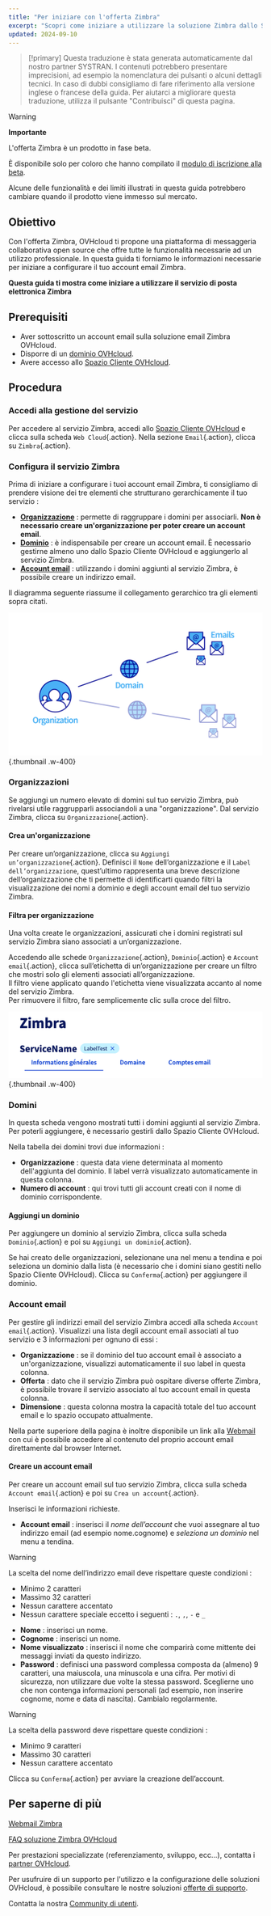 ```yaml
---
title: "Per iniziare con l'offerta Zimbra"
excerpt: "Scopri come iniziare a utilizzare la soluzione Zimbra dallo Spazio Cliente OVHcloud"
updated: 2024-09-10
---
```


<style>
.w-400 {
max-width:400px!importante;
}
</style>

> [!primary]
> Questa traduzione è stata generata automaticamente dal nostro partner SYSTRAN. I contenuti potrebbero presentare imprecisioni, ad esempio la nomenclatura dei pulsanti o alcuni dettagli tecnici. In caso di dubbi consigliamo di fare riferimento alla versione inglese o francese della guida. Per aiutarci a migliorare questa traduzione, utilizza il pulsante "Contribuisci" di questa pagina.
>

> [!warning]
>
> **Importante**
>
> L'offerta Zimbra è un prodotto in fase beta.
>
> È disponibile solo per coloro che hanno compilato il [modulo di iscrizione alla beta](https://labs.ovhcloud.com/en/zimbra-beta/).
>
> Alcune delle funzionalità e dei limiti illustrati in questa guida potrebbero cambiare quando il prodotto viene immesso sul mercato.

## Obiettivo

Con l'offerta Zimbra, OVHcloud ti propone una piattaforma di messaggeria collaborativa open source che offre tutte le funzionalità necessarie ad un utilizzo professionale. In questa guida ti forniamo le informazioni necessarie per iniziare a configurare il tuo account email Zimbra.

**Questa guida ti mostra come iniziare a utilizzare il servizio di posta elettronica Zimbra**

## Prerequisiti

- Aver sottoscritto un account email sulla soluzione email Zimbra OVHcloud.
- Disporre di un [dominio OVHcloud](/links/web/domains).
- Avere accesso allo [Spazio Cliente OVHcloud](/links/manager).

## Procedura

### Accedi alla gestione del servizio

Per accedere al servizio Zimbra, accedi allo [Spazio Cliente OVHcloud](/links/manager) e clicca sulla scheda `Web Cloud`{.action}. Nella sezione `Email`{.action}, clicca su `Zimbra`{.action}.

### Configura il servizio Zimbra

Prima di iniziare a configurare i tuoi account email Zimbra, ti consigliamo di prendere visione dei tre elementi che strutturano gerarchicamente il tuo servizio :

- [**Organizzazione**](#organizations) : permette di raggruppare i domini per associarli. **Non è necessario creare un'organizzazione per poter creare un account email**.
- [**Dominio**](#domains) : è indispensabile per creare un account email. È necessario gestirne almeno uno dallo Spazio Cliente OVHcloud e aggiungerlo al servizio Zimbra.
- [**Account email**](#emails) : utilizzando i domini aggiunti al servizio Zimbra, è possibile creare un indirizzo email.

Il diagramma seguente riassume il collegamento gerarchico tra gli elementi sopra citati.

![zimbra](images/zimbra_organization.png){.thumbnail .w-400}

### Organizzazioni <a name="organizations"></a>

Se aggiungi un numero elevato di domini sul tuo servizio Zimbra, può rivelarsi utile raggrupparli associandoli a una "organizzazione". Dal servizio Zimbra, clicca su `Organizzazione`{.action}.

#### Crea un'organizzazione

Per creare un’organizzazione, clicca su `Aggiungi un’organizzazione`{.action}. Definisci il `Nome` dell’organizzazione e il `Label dell’organizzazione`, quest’ultimo rappresenta una breve descrizione dell’organizzazione che ti permette di identificarti quando filtri la visualizzazione dei nomi a dominio e degli account email del tuo servizio Zimbra.

#### Filtra per organizzazione

Una volta create le organizzazioni, assicurati che i domini registrati sul servizio Zimbra siano associati a un’organizzazione.

Accedendo alle schede `Organizzazione`{.action}, `Dominio`{.action} e `Account email`{.action}, clicca sull’etichetta di un’organizzazione per creare un filtro che mostri solo gli elementi associati all’organizzazione.<br>
Il filtro viene applicato quando l'etichetta viene visualizzata accanto al nome del servizio Zimbra.<br>
Per rimuovere il filtro, fare semplicemente clic sulla croce del filtro.

![zimbra](images/zimbra_organization_filter.png){.thumbnail .w-400}

### Domini <a name="domains"></a>

In questa scheda vengono mostrati tutti i domini aggiunti al servizio Zimbra. Per poterli aggiungere, è necessario gestirli dallo Spazio Cliente OVHcloud.

Nella tabella dei domini trovi due informazioni :

- **Organizzazione** : questa data viene determinata al momento dell'aggiunta del dominio. Il label verrà visualizzato automaticamente in questa colonna.
- **Numero di account** : qui trovi tutti gli account creati con il nome di dominio corrispondente.

#### Aggiungi un dominio

Per aggiungere un dominio al servizio Zimbra, clicca sulla scheda `Dominio`{.action} e poi su `Aggiungi un dominio`{.action}.

Se hai creato delle organizzazioni, selezionane una nel menu a tendina e poi seleziona un dominio dalla lista (è necessario che i domini siano gestiti nello Spazio Cliente OVHcloud). Clicca su `Conferma`{.action} per aggiungere il dominio.

### Account email <a name="emails"></a>

Per gestire gli indirizzi email del servizio Zimbra accedi alla scheda `Account email`{.action}. Visualizzi una lista degli account email associati al tuo servizio e 3 informazioni per ognuno di essi :

- **Organizzazione** : se il dominio del tuo account email è associato a un'organizzazione, visualizzi automaticamente il suo label in questa colonna.
- **Offerta** : dato che il servizio Zimbra può ospitare diverse offerte Zimbra, è possibile trovare il servizio associato al tuo account email in questa colonna.
- **Dimensione** : questa colonna mostra la capacità totale del tuo account email e lo spazio occupato attualmente.

Nella parte superiore della pagina è inoltre disponibile un link alla [Webmail](/links/web/email) con cui è possibile accedere al contenuto del proprio account email direttamente dal browser Internet.

#### Creare un account email

Per creare un account email sul tuo servizio Zimbra, clicca sulla scheda `Account email`{.action} e poi su `Crea un account`{.action}.

Inserisci le informazioni richieste.

- **Account email** : inserisci il *nome dell’account* che vuoi assegnare al tuo indirizzo email (ad esempio nome.cognome) e *seleziona un dominio* nel menu a tendina.

> [!warning]
>
> La scelta del nome dell’indirizzo email deve rispettare queste condizioni :
>
> - Minimo 2 caratteri
> - Massimo 32 caratteri
> - Nessun carattere accentato
> - Nessun carattere speciale eccetto i seguenti : `.`, `,`, `-` e `_`

- **Nome** : inserisci un nome.
- **Cognome** : inserisci un nome.
- **Nome visualizzato** : inserisci il nome che comparirà come mittente dei messaggi inviati da questo indirizzo.
- **Password** : definisci una password complessa composta da (almeno) 9 caratteri, una maiuscola, una minuscola e una cifra. Per motivi di sicurezza, non utilizzare due volte la stessa password. Sceglierne uno che non contenga informazioni personali (ad esempio, non inserire cognome, nome e data di nascita). Cambialo regolarmente.

> [!warning]
>
> La scelta della password deve rispettare queste condizioni :
>
> - Minimo 9 caratteri
> - Massimo 30 caratteri
> - Nessun carattere accentato

Clicca su `Conferma`{.action} per avviare la creazione dell’account.

## Per saperne di più <a name="go-further"></a>

[Webmail Zimbra](/pages/web_cloud/email_and_collaborative_solutions/mx_plan/email_zimbra)

[FAQ soluzione Zimbra OVHcloud](/pages/web_cloud/email_and_collaborative_solutions/mx_plan/faq-zimbra)

Per prestazioni specializzate (referenziamento, sviluppo, ecc...), contatta i [partner OVHcloud](/links/partner).

Per usufruire di un supporto per l'utilizzo e la configurazione delle soluzioni OVHcloud, è possibile consultare le nostre soluzioni [offerte di supporto](/links/support).

Contatta la nostra [Community di utenti](/links/community).
